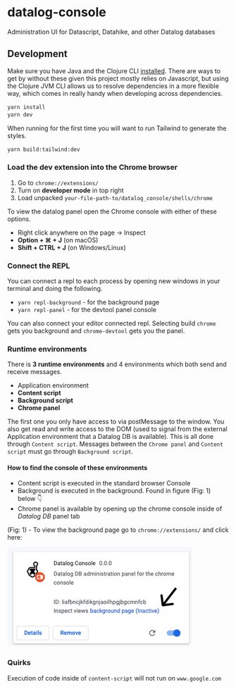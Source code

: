 # datalog-console
Administration UI for Datascript, Datahike, and other Datalog databases

## Development

Make sure you have Java and the Clojure CLI [installed](https://clojure.org/guides/getting_started). There are ways to get by without these given this project mostly relies on Javascript, but using the Clojure JVM CLI allows us to resolve dependencies in a more flexible way, which comes in really handy when developing across dependencies.

```bash
yarn install
yarn dev
```
When running for the first time you will want to run Tailwind to generate the styles.

```bash
yarn build:tailwind:dev
```

### Load the dev extension into the Chrome browser

1. Go to `chrome://extensions/`
2. Turn on **developer mode** in top right
3. Load unpacked `your-file-path-to/datalog_console/shells/chrome`

To view the datalog panel open the Chrome console with either of these options.
- Right click anywhere on the page -> Inspect
- **Option + ⌘ + J**   (on macOS)
- **Shift + CTRL + J** (on Windows/Linux)

### Connect the REPL

You can connect a repl to each process by opening new windows in your terminal and doing the following.


- `yarn repl-background` - for the background page
- `yarn repl-panel` - for the devtool panel console

You can also connect your editor connected repl. Selecting build `chrome` gets you background and `chrome-devtool` gets you the panel.

### Runtime environments

There is **3 runtime environments** and 4 environments which both send and receive messages.
- Application environment
- **Content script**
- **Background script**
- **Chrome panel**

The first one you only have access to via postMessage to the window. You also get read and write access to the DOM (used to signal from the external Application environment that a Datalog DB is available). This is all done through `Content script`. Messages between the `Chrome panel` and `Content script` must go through `Background script`.

#### How to find the console of these environments

- Content script is executed in the standard browser Console
- Background is executed in the background. Found in figure (Fig: 1) below 👇
- Chrome panel is available by opening up the chrome console inside of _Datalog DB_ panel tab


(Fig: 1) - To view the background page go to `chrome://extensions/` and click here:

![Datalog Extension background page](docs/datalog-extension.jpg)




### Quirks

Execution of code inside of `content-script` will not run on `www.google.com`